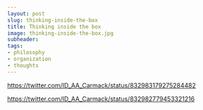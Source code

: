 ```yaml
---
layout: post
slug: thinking-inside-the-box
title: Thinking inside the box
image: thinking-inside-the-box.jpg
subheader:
tags:
- philosophy
- organization
- thoughts
---
```


https://twitter.com/ID_AA_Carmack/status/832983179275284482

https://twitter.com/ID_AA_Carmack/status/832982779453321216
